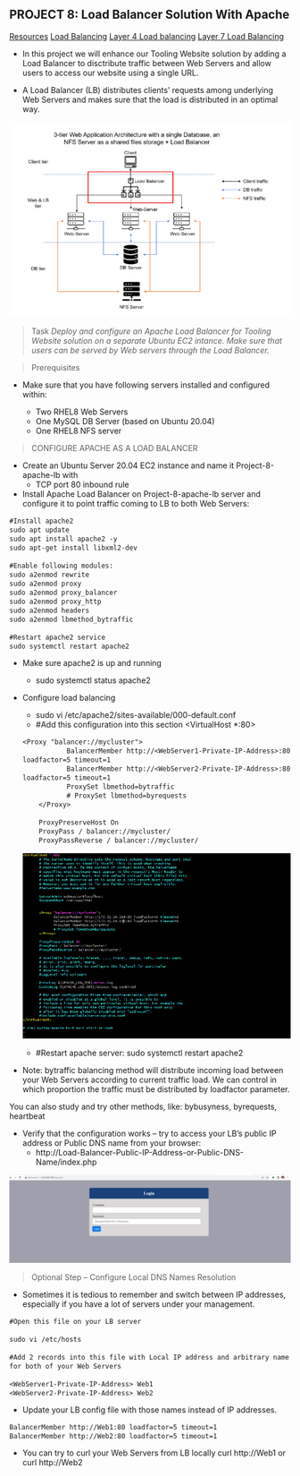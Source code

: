 ## PROJECT 8: Load Balancer Solution With Apache

[Resources](https://us02web.zoom.us/rec/share/_KBN1L8p-SxLasFT2CzL27d1AFQoZYYpN6lQLYGS3mlaVpaYoFQd2G3rD_AGHlfT.VjvwLtotuMIRVNQ_)
[Load Balancing](https://www.nginx.com/resources/glossary/load-balancing/)
[Layer 4 Load balancing](https://www.nginx.com/resources/glossary/layer-4-load-balancing/)
[Layer 7 Load Balancing](https://www.nginx.com/resources/glossary/layer-7-load-balancing/)

- In this project we will enhance our Tooling Website solution by adding a Load Balancer to disctribute traffic between Web Servers and allow users to access our website using a single URL.

-  A Load Balancer (LB) distributes clients’ requests among underlying Web Servers and makes sure that the load is distributed in an optimal way.

![](images/project8/arch.png)

> Task
_Deploy and configure an Apache Load Balancer for Tooling Website solution on a separate Ubuntu EC2 intance. Make sure that users can be served by Web servers through the Load Balancer._

> Prerequisites
- Make sure that you have following servers installed and configured within:

    * Two RHEL8 Web Servers
    * One MySQL DB Server (based on Ubuntu 20.04)
    * One RHEL8 NFS server

> CONFIGURE APACHE AS A LOAD BALANCER
- Create an Ubuntu Server 20.04 EC2 instance and name it Project-8-apache-lb with
    * TCP port 80 inbound rule
- Install Apache Load Balancer on Project-8-apache-lb server and configure it to point traffic coming to LB to both Web Servers:
```
#Install apache2
sudo apt update
sudo apt install apache2 -y
sudo apt-get install libxml2-dev

#Enable following modules:
sudo a2enmod rewrite
sudo a2enmod proxy
sudo a2enmod proxy_balancer
sudo a2enmod proxy_http
sudo a2enmod headers
sudo a2enmod lbmethod_bytraffic

#Restart apache2 service
sudo systemctl restart apache2

```
- Make sure apache2 is up and running 
    * sudo systemctl status apache2
- Configure load balancing
    * sudo vi /etc/apache2/sites-available/000-default.conf
    * #Add this configuration into this section <VirtualHost *:80>  </VirtualHost>
    ```
    <Proxy "balancer://mycluster">
               BalancerMember http://<WebServer1-Private-IP-Address>:80 loadfactor=5 timeout=1
               BalancerMember http://<WebServer2-Private-IP-Address>:80 loadfactor=5 timeout=1
               ProxySet lbmethod=bytraffic
               # ProxySet lbmethod=byrequests
        </Proxy>

        ProxyPreserveHost On
        ProxyPass / balancer://mycluster/
        ProxyPassReverse / balancer://mycluster/

    ```

    ![](images/project8/lb-config.png)

    * #Restart apache server: sudo systemctl restart apache2
- Note: bytraffic balancing method will distribute incoming load between your Web Servers according to current traffic load. We can control in which proportion the traffic must be distributed by loadfactor parameter.

You can also study and try other methods, like: bybusyness, byrequests, heartbeat

- Verify that the configuration works – try to access your LB’s public IP address or Public DNS name from your browser:
    * http://Load-Balancer-Public-IP-Address-or-Public-DNS-Name/index.php

 ![](images/project8/access-on-browser.png)

> Optional Step – Configure Local DNS Names Resolution
- Sometimes it is tedious to remember and switch between IP addresses, especially if you have a lot of servers under your management.
```
#Open this file on your LB server

sudo vi /etc/hosts

#Add 2 records into this file with Local IP address and arbitrary name for both of your Web Servers

<WebServer1-Private-IP-Address> Web1
<WebServer2-Private-IP-Address> Web2
```
- Update your LB config file with those names instead of IP addresses.
```
BalancerMember http://Web1:80 loadfactor=5 timeout=1
BalancerMember http://Web2:80 loadfactor=5 timeout=1
```
- You can try to curl your Web Servers from LB locally curl http://Web1 or curl http://Web2
